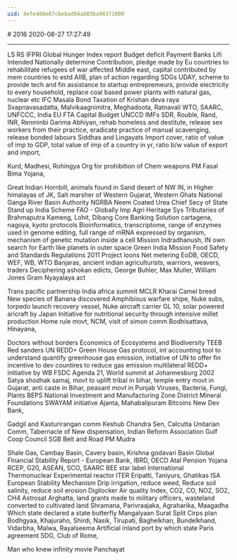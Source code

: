 ```yaml
---
uid: 4efe480e87cbebad94a083ba90371000
---
```


﻿# 2016
2020-08-27 17:27:49
            
---


LS RS
IFPRI Global Hunger Index report
Budget deficit
Payment Banks
Lifi
Intended Nationally determine Contribution, pledge made by Eu countries to rehabilitate refugees of war affected Middle east, capital contributed by mem countries to estd AIIB, plan of action regarding SDGs
UDAY, scheme to provide tech and fin assistance to startup entrepremeurs, provide electricity to every household, replace coal based power plants with natural gas, nuclear etc
IFC Masala Bond
Taxation of Krishan deva raya
Svapnavasadatta, Malvikaagnimitra, Meghadoota, Ratnavali
WTO, SAARC, UNFCCC, India EU FTA
Capital Budget
UNCCD
IMFs SDR, Rouble, Rand, INR, Renminbi
Garima Abhiyan, rehab homeless and destitute, release sex workers from their practice, eradicate practice of manual scavenging, release bonded labours
Siddhas and Lingayats
Import cover, ratio of value of imp to GDP, total value of imp of a country in yr, ratio b/w value of export and import,

Kurd, Madhesi, Rohingya
Org for prohibition of Chem weapons
PM Fasal Bima Yojana,

Great Indian Hornbill, animals found in Sand desert of NW IN, in Higher himalayas of JK, Salt marsher of Western Gujarat, Western Ghats
National Ganga River Basin Authority NGRBA
Neem Coated Urea
Chief Secy of State
Stand up India Scheme
FAO - Globally Imp Agri Heritage Sys
Tributaries of Brahmaputra Kameng, Lohit, Dibang
Core Banking Solution
cartagena, nagoya, kyoto protocols
Bioinformatics, transcriptome, range of enzymes used in genome editing, full range of mRNA expressed by organism, mechanism of genetic mutation inside a cell
Mission Indradhanush, IN own search for Earth like planets in outer space
Green India Mission
Food Safety and Standards Regulations 2011
Project loons
Net metering
EoDB, OECD, WEF, WB, WTO
Banjaras, ancient indian agriculturists, warriors, weavers, traders
Deciphering ashokan edicts, 
George Buhler, Max Muller, William Jones
Gram Nyayalaya act

Trans pacific partnership
India africa summit
MCLR
Kharai Camel breed
New species of Banana discovered
Amphibious warfare shipe, Nuke subs, torpedo launch recovery vessel, Nuke aircraft carrier
GL 10, solar powered aricraft by Japan
Initiative for nutritional security through intensive millet production
Home rule movt, NCM, visit of simon comm
Bodhisattava, Hinayana,

Doctors without borders
Economics of Ecosystems and Biodiversity TEEB
Red sanders
UN REDD+
Green House Gas protocol, int accounting tool to understand quantify greenhouse gas emission, initiative of UN to offer fin incentive to dev countires to reduce gas emission
multilateral REDD+ initiative by WB
FSDC
Agenda 21, World summit at Johannesburg 2002
Satya shodhak samaj, movt to uplift tribal in bihar, temple entry movt in Gujarat, anti caste in Bihar, peasant movt in Punjab
Viruses, Bacteria, Fungi, Plants
BEPS
National Investment and Manufacturing Zone
District Mineral Foundations
SWAYAM initiative
Ajanta, Mahabalipuram
Bitcoins
New Dev Bank,

Gadgil and Kasturirangan comm
Keshub Chandra Sen, Calcutta Unitarian Comm, Tabernacle of New dispensation, Indian Reform Association
Gulf Coop Council
SGB
Belt and Road
PM Mudra

Shale Gas, Cambay Basin, Cavery basin, Krishna godavari Basin
Global FInancial Stability Report - European Bank, IBRD, OECD
Atal Pension Yojana
RCEP, G20, ASEAN, SCO, SAARC
BEE star label
International Thermonuclear Experimental reactor ITER
Eripatti, Taniyurs, Ghatikas
ISA
European Stability Mechanism
Drip irrigation, reduce weed, Reduce soil salinity, reduce soil erosion
Digilocker
Air quality Index, CO2, CO, NO2, SO2, CH4
Astrosat
Arghatta, land grants made to military officers, wasteland converted to cultivated land
Shramana, Parivraajaka, Agraharika, Maagadha
Which state declared a state butterfly
Mangalyaan
Surat Split
Cirps plan
Bodhgyaa, Khajuraho, Shirdi, Nasik, Tirupati, Baghelkhan, Bundelkhand, Vidarbha, Malwa, Rayalseema
Artificial inland port by which state
Paris agreement
SDG, Club of Rome,

Man who knew infinity movie
Panchayat




